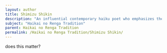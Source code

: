 ```yaml
---
layout: author
title: Shimizu Shikin
description: "An influential contemporary haiku poet who emphasizes the importance of the natural setting in her poetry, often drawing connections to modern-day human experiences."
subject: "Haikai no Renga Tradition"
parent: Haikai no Renga Tradition
permalink: /Haikai no Renga Tradition/Shimizu Shikin/
---
```


does this matter?
